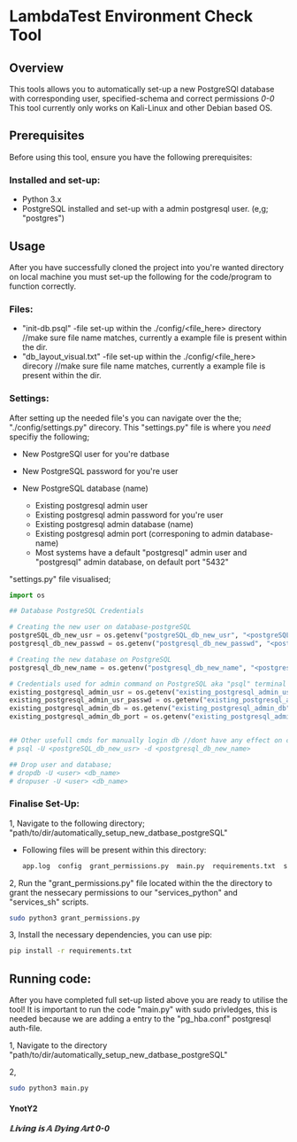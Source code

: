 # LambdaTest Environment Check Tool

## Overview

This tools allows you to automatically set-up a new PostgreSQl database with corresponding user, specified-schema and correct permissions *0-0* This tool currently only
works on Kali-Linux and other Debian based OS. 

## Prerequisites

Before using this tool, ensure you have the following prerequisites:

### Installed and set-up:

- Python 3.x
- PostgreSQL installed and set-up with a admin postgresql user. (e,g; "postgres")

## Usage
After you have successfully cloned the project into you're wanted directory on local machine you must set-up the following for the code/program to function correctly.

### Files:

- "init-db.psql" -file set-up within the ./config/<file_here> directory                 //make sure file name matches, currently a example file is present within the dir.
- "db_layout_visual.txt" -file set-up within the ./config/<file_here> direcory          //make sure file name matches, currently a example file is present within the dir.

### Settings: 

After setting up the needed file's you can navigate over the the; "./config/settings.py" direcory. This "settings.py" file is where you *need* specifiy the following; 

- New PostgreSQl user for you're datbase
- New PostgreSQL password for you're user 
- New PostgreSQL database (name)

  - Existing postgresql admin user
  - Existing postgresql admin password for you're user
  - Existing postgresql admin database (name)
  - Existing postgresql admin port (corresponing to admin database-name) 

  + Most systems have a default "postgresql" admin user and "postgresql" admin database, on default port "5432"

"settings.py" file visualised; 
```python
import os

## Database PostgreSQL Credentials

# Creating the new user on database-postgreSQL
postgreSQL_db_new_usr = os.getenv("postgreSQL_db_new_usr", "<postgreSQL_db_new_usr_here>")        # e.g; "clothing_sales_usr"
postgresql_db_new_passwd = os.getenv("postgresql_db_new_passwd", "<postgresql_db_new_passwd_here>")        # e.g; "super_secure_password"

# Creating the new database on PostgreSQL
postgresql_db_new_name = os.getenv("postgresql_db_new_name", "<postgresql_db_new_name_here>")          # e.g; "clothing_sales"

# Credentials used for admin command on PostgreSQL aka "psql" terminal
existing_postgresql_admin_usr = os.getenv("existing_postgresql_admin_usr", "postgres")                      # e.g; "postgres", default admin-usr.
existing_postgresql_admin_usr_passwd = os.getenv("existing_postgresql_admin_usr_passwd", "postgres")        # e.g; "postgres", default admin-usr postgres password.
existing_postgresql_admin_db = os.getenv("existing_postgresql_admin_db", "postgres")                        # e.g; "postgres", default postgres admin password.
existing_postgresql_admin_db_port = os.getenv("existing_postgresql_admin_db_port", "5432")                  # e.g; "5432", default port.


## Other usefull cmds for manually login db //dont have any effect on code, no variables.
# psql -U <postgreSQL_db_new_usr> -d <postgresql_db_new_name>

## Drop user and database;
# dropdb -U <user> <db_name>
# dropuser -U <user> <db_name>
```

### Finalise Set-Up:

1, Navigate to the following directory;  "path/to/dir/automatically_setup_new_datbase_postgreSQL" 

- Following files will be present within this directory:
  
  ```bash
  app.log  config  grant_permissions.py  main.py  requirements.txt  services_python  services_sh  utils  venv
  ```

2, Run the "grant_permissions.py" file located within the the directory to grant the nessecary permissions to our "services_python" and "services_sh" scripts.

  ```bash
  sudo python3 grant_permissions.py
  ```

3, Install the necessary dependencies, you can use pip:

   ```bash
   pip install -r requirements.txt
   ```


## Running code:
After you have completed full set-up listed above you are ready to utilise the tool! It is important to run the code "main.py" with sudo privledges, this is needed because we are adding a entry to the "pg_hba.conf" postgresql auth-file.

1, Navigate to the directory "path/to/dir/automatically_setup_new_datbase_postgreSQL"

2, 

```bash
sudo python3 main.py
```


#### YnotY2 
##### 𝕃𝕚𝕧𝕚𝕟𝕘 𝕚𝕤 𝔸 𝔻𝕪𝕚𝕟𝕘 𝔸𝕣𝕥  0-0
